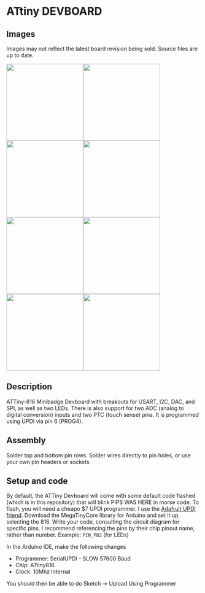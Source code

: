 # ATtiny DEVBOARD
## Images
Images may not reflect the latest board revision being sold. Source files are up to date.

<img src="https://github.com/user-attachments/assets/0adade3c-5627-4704-9bb2-ab59bd8062eb" height="200"><img src="https://github.com/user-attachments/assets/90911fa1-d7fc-49c7-a3eb-0b816c48c699" height="200"><img src="https://github.com/user-attachments/assets/08d73bf7-969f-488b-956e-efea55961474" height="200"><img src="https://github.com/user-attachments/assets/602e61fd-3275-40b5-b0be-b451f2613107" height="200"><img src="https://github.com/user-attachments/assets/3c6f5981-bbbd-4e7f-b78d-93d94c71777b" height="200"><img src="https://github.com/user-attachments/assets/4a3eb651-b174-4794-853f-94a5c92e95b5" height="200"><img src="https://github.com/user-attachments/assets/06d58bd1-e008-406e-b622-fba6eeb20f30" height="200"><img src="https://github.com/user-attachments/assets/dca33db4-9784-4bc0-88f5-30bcdb845505" height="200">
## Description
ATTiny-816 Minibadge Devboard with breakouts for USART, I2C, DAC, and SPI, as well as two LEDs. There is also support for two ADC (analog to digital conversion) inputs and two PTC (touch sense) pins. It is programmed using UPDI via pin 6 (PROG4).
## Assembly
Solder top and bottom pin rows. Solder wires directly to pin holes, or use your own pin headers or sockets.
## Setup and code
By default, the ATTiny Devboard will come with some default code flashed (which is in this repository) that will blink PIPS WAS HERE in morse code. To flash, you will need a cheapo $7 UPDI programmer. I use the [Adafruit UPDI friend](https://www.adafruit.com/product/5879). Download the MegaTinyCore library for Arduino and set it up, selecting the 816. Write your code, consulting the circuit diagram for specific pins. I recommend referencing the pins by their chip pinout name, rather than number. Example: `PIN_PB2` (for LEDs)

In the Arduino IDE, make the following changes
* Programmer: SerialUPDI - SLOW 57600 Baud
* Chip: ATtiny816
* Clock: 10Mhz Internal
  
You should then be able to do Sketch -> Upload Using Programmer 
